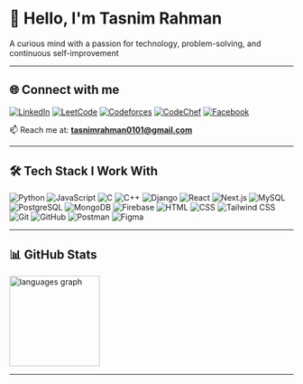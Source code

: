 # 💫 Hello, I'm Tasnim Rahman
A curious mind with a passion for technology, problem-solving, and continuous self-improvement

---

## 🌐 Connect with me  
<p align="left">
<a href="https://linkedin.com/in/tasnim-rahmann" target="_blank"><img src="https://img.shields.io/badge/LinkedIn-%230077B5.svg?logo=linkedin&logoColor=white" alt="LinkedIn"/></a>
<a href="https://www.leetcode.com/tasnimm_rahman" target="_blank"><img src="https://img.shields.io/badge/LeetCode-FFA116.svg?logo=leetcode&logoColor=white" alt="LeetCode"/></a>
<a href="https://codeforces.com/profile/tasnimm_m" target="_blank"><img src="https://img.shields.io/badge/Codeforces-445f9d.svg?logo=codeforces&logoColor=white" alt="Codeforces"/></a>
<a href="https://www.codechef.com/users/tasnim_rahman" target="_blank"><img src="https://img.shields.io/badge/CodeChef-%23B92B27.svg?logo=codechef&logoColor=white" alt="CodeChef"/></a>
<a href="https://fb.com/tasnimrahman01" target="_blank"><img src="https://img.shields.io/badge/Facebook-%231877F2.svg?logo=facebook&logoColor=white" alt="Facebook"/></a>
</p>

📫 Reach me at: **tasnimrahman0101@gmail.com**

---

## 🛠️ Tech Stack I Work With  
<p align="left">
<img src="https://img.shields.io/badge/Python-3776AB?logo=python&logoColor=white" alt="Python"/>
<img src="https://img.shields.io/badge/JavaScript-F7DF1E?logo=javascript&logoColor=black" alt="JavaScript"/>
<img src="https://img.shields.io/badge/C-00599C?logo=c&logoColor=white" alt="C"/>
<img src="https://img.shields.io/badge/C++-00599C?logo=cplusplus&logoColor=white" alt="C++"/>
<img src="https://img.shields.io/badge/Django-092E20?logo=django&logoColor=white" alt="Django"/>
<img src="https://img.shields.io/badge/React-20232A?logo=react&logoColor=61DAFB" alt="React"/>
<img src="https://img.shields.io/badge/Next.js-000000?logo=nextdotjs&logoColor=white" alt="Next.js"/>
<img src="https://img.shields.io/badge/MySQL-005C84?logo=mysql&logoColor=white" alt="MySQL"/>
<img src="https://img.shields.io/badge/PostgreSQL-316192?logo=postgresql&logoColor=white" alt="PostgreSQL"/>
<img src="https://img.shields.io/badge/MongoDB-47A248?logo=mongodb&logoColor=white" alt="MongoDB"/>
<img src="https://img.shields.io/badge/Firebase-FFCA28?logo=firebase&logoColor=black" alt="Firebase"/>
<img src="https://img.shields.io/badge/HTML5-E34F26?logo=html5&logoColor=white" alt="HTML"/>
<img src="https://img.shields.io/badge/CSS3-1572B6?logo=css3&logoColor=white" alt="CSS"/>
<img src="https://img.shields.io/badge/Tailwind_CSS-38B2AC?logo=tailwind-css&logoColor=white" alt="Tailwind CSS"/>
<img src="https://img.shields.io/badge/Git-F05032?logo=git&logoColor=white" alt="Git"/>
<img src="https://img.shields.io/badge/GitHub-181717?logo=github&logoColor=white" alt="GitHub"/>
<img src="https://img.shields.io/badge/Postman-FF6C37?logo=postman&logoColor=white" alt="Postman"/>
<img src="https://img.shields.io/badge/Figma-F24E1E?logo=figma&logoColor=white" alt="Figma"/>
</p>

---

## 📊 GitHub Stats  
<div align="left">
  <img src="https://github-readme-stats.vercel.app/api/top-langs?username=tasnim-rahmann&layout=compact&langs_count=6&theme=radical" height="160" alt="languages graph"/>
</div>

---
